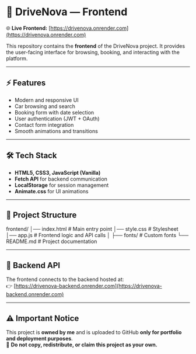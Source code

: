 # 🚗 DriveNova — Frontend

🌐 **Live Frontend:** [https://drivenova.onrender.com](https://drivenova.onrender.com)

This repository contains the **frontend** of the DriveNova project. It provides the user-facing interface for browsing, booking, and interacting with the platform.

---

## ⚡ Features
- Modern and responsive UI
- Car browsing and search
- Booking form with date selection
- User authentication (JWT + OAuth)
- Contact form integration
- Smooth animations and transitions

---

## 🛠️ Tech Stack
- **HTML5, CSS3, JavaScript (Vanilla)**
- **Fetch API** for backend communication
- **LocalStorage** for session management
- **Animate.css** for UI animations

---

## 📂 Project Structure
frontend/
│── index.html # Main entry point
│── style.css # Stylesheet
│── app.js # Frontend logic and API calls
│
├── fonts/ # Custom fonts
└── README.md # Project documentation

---

## 🔗 Backend API
The frontend connects to the backend hosted at:  
👉 [https://drivenova-backend.onrender.com](https://drivenova-backend.onrender.com)

---

## ⚠️ Important Notice
This project is **owned by me** and is uploaded to GitHub **only for portfolio and deployment purposes**.  
🚫 **Do not copy, redistribute, or claim this project as your own.**
